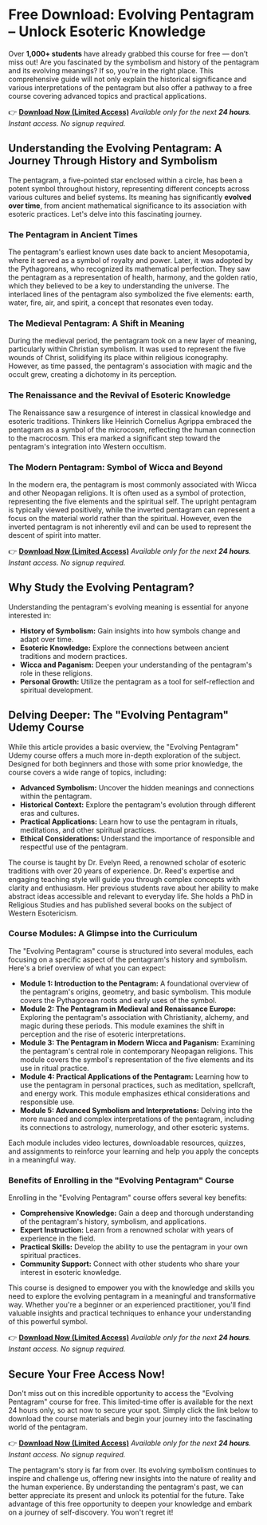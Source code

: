 # Free Download: Evolving Pentagram – Unlock Esoteric Knowledge

Over **1,000+ students** have already grabbed this course for free — don’t miss out! Are you fascinated by the symbolism and history of the pentagram and its evolving meanings? If so, you're in the right place. This comprehensive guide will not only explain the historical significance and various interpretations of the pentagram but also offer a pathway to a free course covering advanced topics and practical applications.

👉 [**Download Now (Limited Access)**](https://udemywork.com/evolving-pentagram)
_Available only for the next **24 hours**. Instant access. No signup required._

## Understanding the Evolving Pentagram: A Journey Through History and Symbolism

The pentagram, a five-pointed star enclosed within a circle, has been a potent symbol throughout history, representing different concepts across various cultures and belief systems. Its meaning has significantly **evolved over time**, from ancient mathematical significance to its association with esoteric practices. Let's delve into this fascinating journey.

### The Pentagram in Ancient Times

The pentagram's earliest known uses date back to ancient Mesopotamia, where it served as a symbol of royalty and power. Later, it was adopted by the Pythagoreans, who recognized its mathematical perfection. They saw the pentagram as a representation of health, harmony, and the golden ratio, which they believed to be a key to understanding the universe. The interlaced lines of the pentagram also symbolized the five elements: earth, water, fire, air, and spirit, a concept that resonates even today.

### The Medieval Pentagram: A Shift in Meaning

During the medieval period, the pentagram took on a new layer of meaning, particularly within Christian symbolism. It was used to represent the five wounds of Christ, solidifying its place within religious iconography. However, as time passed, the pentagram's association with magic and the occult grew, creating a dichotomy in its perception.

### The Renaissance and the Revival of Esoteric Knowledge

The Renaissance saw a resurgence of interest in classical knowledge and esoteric traditions. Thinkers like Heinrich Cornelius Agrippa embraced the pentagram as a symbol of the microcosm, reflecting the human connection to the macrocosm. This era marked a significant step toward the pentagram's integration into Western occultism.

### The Modern Pentagram: Symbol of Wicca and Beyond

In the modern era, the pentagram is most commonly associated with Wicca and other Neopagan religions. It is often used as a symbol of protection, representing the five elements and the spiritual self. The upright pentagram is typically viewed positively, while the inverted pentagram can represent a focus on the material world rather than the spiritual. However, even the inverted pentagram is not inherently evil and can be used to represent the descent of spirit into matter.

👉 [**Download Now (Limited Access)**](https://udemywork.com/evolving-pentagram)
_Available only for the next **24 hours**. Instant access. No signup required._

## Why Study the Evolving Pentagram?

Understanding the pentagram's evolving meaning is essential for anyone interested in:

*   **History of Symbolism:** Gain insights into how symbols change and adapt over time.
*   **Esoteric Knowledge:** Explore the connections between ancient traditions and modern practices.
*   **Wicca and Paganism:** Deepen your understanding of the pentagram's role in these religions.
*   **Personal Growth:** Utilize the pentagram as a tool for self-reflection and spiritual development.

## Delving Deeper: The "Evolving Pentagram" Udemy Course

While this article provides a basic overview, the "Evolving Pentagram" Udemy course offers a much more in-depth exploration of the subject. Designed for both beginners and those with some prior knowledge, the course covers a wide range of topics, including:

*   **Advanced Symbolism:** Uncover the hidden meanings and connections within the pentagram.
*   **Historical Context:** Explore the pentagram's evolution through different eras and cultures.
*   **Practical Applications:** Learn how to use the pentagram in rituals, meditations, and other spiritual practices.
*   **Ethical Considerations:** Understand the importance of responsible and respectful use of the pentagram.

The course is taught by Dr. Evelyn Reed, a renowned scholar of esoteric traditions with over 20 years of experience. Dr. Reed's expertise and engaging teaching style will guide you through complex concepts with clarity and enthusiasm. Her previous students rave about her ability to make abstract ideas accessible and relevant to everyday life. She holds a PhD in Religious Studies and has published several books on the subject of Western Esotericism.

### Course Modules: A Glimpse into the Curriculum

The "Evolving Pentagram" course is structured into several modules, each focusing on a specific aspect of the pentagram's history and symbolism. Here's a brief overview of what you can expect:

*   **Module 1: Introduction to the Pentagram:** A foundational overview of the pentagram's origins, geometry, and basic symbolism. This module covers the Pythagorean roots and early uses of the symbol.
*   **Module 2: The Pentagram in Medieval and Renaissance Europe:** Exploring the pentagram's association with Christianity, alchemy, and magic during these periods. This module examines the shift in perception and the rise of esoteric interpretations.
*   **Module 3: The Pentagram in Modern Wicca and Paganism:** Examining the pentagram's central role in contemporary Neopagan religions. This module covers the symbol's representation of the five elements and its use in ritual practice.
*   **Module 4: Practical Applications of the Pentagram:** Learning how to use the pentagram in personal practices, such as meditation, spellcraft, and energy work. This module emphasizes ethical considerations and responsible use.
*   **Module 5: Advanced Symbolism and Interpretations:** Delving into the more nuanced and complex interpretations of the pentagram, including its connections to astrology, numerology, and other esoteric systems.

Each module includes video lectures, downloadable resources, quizzes, and assignments to reinforce your learning and help you apply the concepts in a meaningful way.

### Benefits of Enrolling in the "Evolving Pentagram" Course

Enrolling in the "Evolving Pentagram" course offers several key benefits:

*   **Comprehensive Knowledge:** Gain a deep and thorough understanding of the pentagram's history, symbolism, and applications.
*   **Expert Instruction:** Learn from a renowned scholar with years of experience in the field.
*   **Practical Skills:** Develop the ability to use the pentagram in your own spiritual practices.
*   **Community Support:** Connect with other students who share your interest in esoteric knowledge.

This course is designed to empower you with the knowledge and skills you need to explore the evolving pentagram in a meaningful and transformative way. Whether you're a beginner or an experienced practitioner, you'll find valuable insights and practical techniques to enhance your understanding of this powerful symbol.

👉 [**Download Now (Limited Access)**](https://udemywork.com/evolving-pentagram)
_Available only for the next **24 hours**. Instant access. No signup required._

## Secure Your Free Access Now!

Don't miss out on this incredible opportunity to access the "Evolving Pentagram" course for free. This limited-time offer is available for the next 24 hours only, so act now to secure your spot. Simply click the link below to download the course materials and begin your journey into the fascinating world of the pentagram.

👉 [**Download Now (Limited Access)**](https://udemywork.com/evolving-pentagram)
_Available only for the next **24 hours**. Instant access. No signup required._

The pentagram's story is far from over. Its evolving symbolism continues to inspire and challenge us, offering new insights into the nature of reality and the human experience. By understanding the pentagram's past, we can better appreciate its present and unlock its potential for the future. Take advantage of this free opportunity to deepen your knowledge and embark on a journey of self-discovery. You won't regret it!

